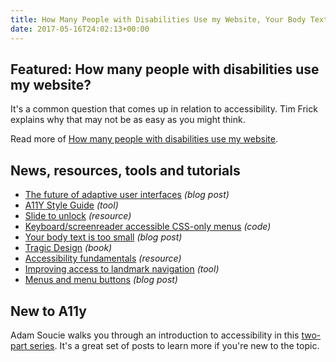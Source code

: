 ```yaml
---
title: How Many People with Disabilities Use my Website, Your Body Text is Too Small, Accessibility Fundamentals and More
date: 2017-05-16T24:02:13+00:00
---
```


## Featured: How many people with disabilities use my website?

It's a common question that comes up in relation to accessibility. Tim Frick explains why that may not be as easy as you might think.

Read more of [How many people with disabilities use my website](https://www.mightybytes.com/blog/how-many-people-with-disabilities-use-my-website/).

## News, resources, tools and tutorials

* [The future of adaptive user interfaces](http://www.creativebloq.com/inspiration/the-future-of-adaptive-user-interfaces) _(blog post)_
* [A11Y Style Guide](https://github.com/cehfisher/a11y-style-guide) _(tool)_
* [Slide to unlock](https://www.washington.edu/boundless/ischool-accessibility/) _(resource)_
* [Keyboard/screenreader accessible CSS-only menus](https://twitter.com/cookiecrook/status/859900456704761861) _(code)_
* [Your body text is too small](https://blog.marvelapp.com/body-text-small/) _(blog post)_
* [Tragic Design](http://www.tragicdesign.com) _(book)_
* [Accessibility fundamentals](https://developers.google.com/web/fundamentals/accessibility/) _(resource)_
* [Improving access to landmark navigation](https://www.paciellogroup.com/blog/2017/05/improving-access-to-landmark-navigation/) _(tool)_
* [Menus and menu buttons](https://inclusive-components.design/menus-menu-buttons/) _(blog post)_

## New to A11y

Adam Soucie walks you through an introduction to accessibility in this [two-part series](https://getflywheel.com/layout/an-introduction-to-accessibility-part-1/). It's a great set of posts to learn more if you're new to the topic.